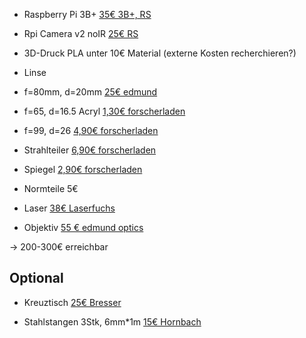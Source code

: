 * Raspberry Pi 3B+ [35€ 3B+, RS](https://de.rs-online.com/web/p/entwicklungskits-prozessor-mikrocontroller/1373331/)
* Rpi Camera v2 noIR [25€ RS](https://de.rs-online.com/web/p/videomodule/9132673/)
* 3D-Druck PLA unter 10€ Material (externe Kosten recherchieren?)

* Linse
 * f=80mm, d=20mm [25€ edmund](https://www.edmundoptics.com/p/200mm-dia-x-800mm-fl-uncoated-plano-convex-lens/5903/)
 * f=65, d=16.5 Acryl [1,30€ forscherladen](https://www.forscherladen.de/opti-media-linse-nr.5-brennweite-65-mm::10-306.OML.html)
 * f=99, d=26 [4,90€ forscherladen](https://www.forscherladen.de/opti-media-achromat-2-linser-f-99-6-mm::10-550.OAL.html)

* Strahlteiler [6,90€ forscherladen](https://www.forscherladen.de/teildurchlaessiger-vorderflaechen-glasspiegel-40-mm-x-30-mm-x-1.3-mm::10-511.TFG.html)
* Spiegel [2,90€ forscherladen](https://www.forscherladen.de/vorderflaechen-glasspiegel-22-mm-x-15-5-mm-x-1-3mm::10-505.VFS.html)

* Normteile 5€

* Laser [38€ Laserfuchs](https://www.laserfuchs.de/de/punktlaser/dd635-1-512x34)
* Objektiv [55 € edmund optics](https://www.edmundoptics.de/p/4x-din-achromatic-commercial-grade-objective/5381/)


-> 200-300€ erreichbar

## Optional
* Kreuztisch [25€ Bresser](https://www.bresser.de/en/Microscopes-Magnifiers/BRESSER-Biolux-Cross-Table.html)

* Stahlstangen 3Stk, 6mm*1m [15€ Hornbach](https://www.hornbach.de/shop/Rundstange-Edelstahl-6-mm-1-m/7813904/artikel.html)
